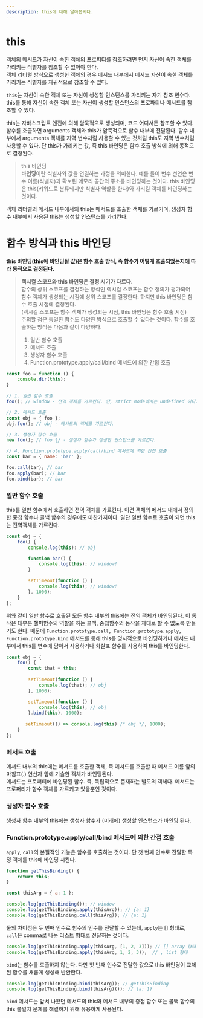 ```yaml
---
description: this에 대해 알아봅시다.
---
```


# this
객체의 메서드가 자신이 속한 객체의 프로퍼티를 참조하려면 먼저 자신이 속한 객체를 가리키는 식별자를 참조할 수 있어야 한다. <br>
객체 리터럴 방식으로 생성한 객체의 경우 메서드 내부에서 메서드 자신이 속한 객체를 가리키는 식별자를 재귀적으로 참조할 수 있다. <br>

`this`는 자신이 속한 객체 또는 자신이 생성할 인스턴스를 가리키는 자기 참조 변수다. this를 통해 자신이 속한 객체 또는 자신이 생성할 인스턴스의 프로파티나 메서드를 참조할 수 있다. <br>

this는 자바스크립트 엔진에 의해 암묵적으로 생성되며, 코드 어디서든 참조할 수 있다. 함수를 호출하면 arguments 객체와 this가 암묵적으로 함수 내부에 전달된다. 함수 내부에서 arguments 객체를 지역 변수처럼 사용할 수 있는 것처럼 this도 지역 변수처럼 사용할 수 있다. 단 this가 가리키는 값, 즉 this 바인딩은 함수 호출 방식에 의해 동적으로 결정된다. <br>

> this 바인딩 <br>
**바인딩**이란 식별자와 값을 연결하는 과정을 의미한다. 예를 들어 변수 선언은 변수 이름(식별자)과 확보된 메모리 공간의 주소를 바인딩하는 것이다. this 바인딩은 this(키워드로 분류되지만 식별자 역할을 한다)와 가리킬 객체를 바인딩하는 것이다. <br>

객체 리터럴의 메서드 내부에서의 this는 메서드를 호출한 객체를 가르키며, 생성자 함수 내부에서 사용된 this는 생성할 인스턴스를 가리킨다.

# 함수 방식과 this 바인딩
**this 바인딩(this에 바인딩될 값)은 함수 호출 방식, 즉 함수가 어떻게 호출되었는지에 따라 동적으로 결정된다.**

> **렉시컬 스코프와 this 바인딩은 결정 시기가 다르다.** <br>
함수의 상위 스코프를 결정하는 방식인 렉시컬 스코프는 함수 정의가 평가되어 함수 객체가 생성되는 시점에 상위 스코프를 결정한다. 하지만 this 바인딩은 함수 호출 시점에 결정된다. <br>
(렉시컬 스코프는 함수 객체가 생성되는 시점, this 바인딩은 함수 호출 시점) <br>
주의할 점은 동일한 함수도 다양한 방식으로 호출할 수 있다는 것이다. 함수를 호출하는 방식은 다음과 같이 다양하다. <br>
> 1. 일반 함수 호출
> 2. 메서드 호출
> 3. 생성자 함수 호출
> 4. Function.prototype.apply/call/bind 메서드에 의한 간접 호출

```js
const foo = function () {
    console.dir(this);
}

// 1. 일반 함수 호출
foo(); // window - 전역 객체를 가르킨다. 단, strict mode에서는 undefined 이다. 

// 2. 메서드 호출
const obj = { foo }; 
obj.foo(); // obj - 메서드의 객체를 가르킨다.

// 3. 생성자 함수 호출
new foo(); // foo {} - 생성자 함수가 생성한 인스턴스를 가르킨다.

// 4. Function.prototype.apply/call/bind 메서드에 의한 간접 호출
const bar = { name: 'bar' };

foo.call(bar); // bar
foo.apply(bar); // bar
foo.bind(bar); // bar
```

### 일반 함수 호출
this를 일반 함수에서 호출하면 전역 객체를 가르킨다. 이건 객체의 메서드 내에서 정의한 중첩 함수나 콜백 함수의 경우에도 마찬가지이다. 일단 일반 함수로 호출이 되면 this는 전역객체를 가르킨다. <br>
```js
const obj = {
    foo() {
        console.log(this): // obj

        function bar() {
            console.log(this); // window!
        }

        setTimeout(function () {
            console.log(this); // window!
        }, 1000);
    }
};
```
위와 같이 일반 함수로 호출된 모든 함수 내부의 this에는 전역 객체가 바인딩된다. 이 동작은 대부분 헬퍼함수의 역할을 하는 콜백, 중첩함수의 동작을 제대로 할 수 없도록 만들기도 한다. 때문에 `Function.prototype.call, Function.prototype.apply, Function.prototype.bind` 메서드를 통해 this를 명시적으로 바인딩하거나 메서드 내부에서 this를 변수에 담아서 사용하거나 화살표 함수를 사용하여 this를 바인딩한다. <br>

```js
const obj = {
    foo() {
        const that = this;
        
        setTimeout(function () {
            console.log(that); // obj
        }, 1000);

        setTimeout(function () {
            console.log(this); // obj
        }.bind(this), 1000);
    
       setTimeout(() => console.log(this) /* obj */, 1000);
    }
};
```

### 메서드 호출
메서드 내부의 this에는 메서드를 호출한 객체, 즉 메서드를 호출할 때 메서드 이름 앞의 마침표(.) 연산자 앞에 기술한 객체가 바인딩된다. <br>
메서드는 프로퍼티에 바인딩된 함수. 즉, 독립적으로 존재하는 별도의 객체다. 메서드는 프로퍼티가 함수 객체를 가르키고 있을뿐인 것이다. <br>

### 생성자 함수 호출
생성자 함수 내부의 this에는 생성자 함수가 (미래에) 생성할 인스턴스가 바인딩 된다.

### Function.prototype.apply/call/bind 메서드에 의한 간접 호출
`apply`, `call`의 본질적인 기능은 함수를 호출하는 것이다. 단 첫 번째 인수로 전달한 특정 객체를 this에 바인딩 시킨다.
```js
function getThisBinding() {
    return this;
}

const thisArg = { a: 1 };

console.log(getThisBinding()); // window
console.log(getThisBinding.apply(thisArg)); // {a: 1}
console.log(getThisBinding.call(thisArg)); // {a: 1}
```
둘의 차이점은 두 번째 인수로 함수의 인수를 전달할 수 있는데, `apply`는 [] 형태로, `call`은 comma로 나눈 리스트 형태로 전달하는 것이다.
```js
console.log(getThisBinding.apply(thisArg, [1, 2, 3])); // [] array 형태
console.log(getThisBinding.apply(thisArg, 1, 2, 3));  // , list 형태
```
`bind`는 함수를 호출하지 않는다. 다만 첫 번째 인수로 전달한 값으로 this 바인딩이 교체된 함수를 새롭게 생성해 반환한다. <br>
```js
console.log(getThisBinding.bind(thisArg)); // getThisBinding
console.log(getThisBinding.bind(thisArg)()); // {a: 1}
```
`bind` 메서드는 앞서 나왔던 메서드의 this와 메서드 내부의 중첩 함수 또는 콜백 함수의 this 불일치 문제를 해결하기 위해 유용하게 사용된다. <br>
